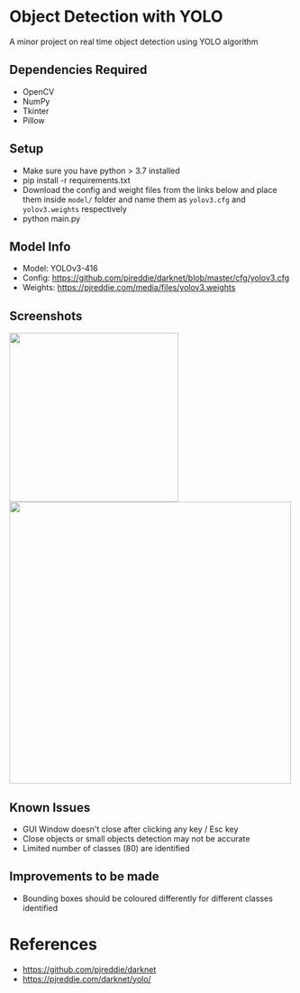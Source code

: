 # Object Detection with YOLO

A minor project on real time object detection using YOLO algorithm

## Dependencies Required

-   OpenCV
-   NumPy
-   Tkinter
-   Pillow

## Setup

-   Make sure you have python > 3.7 installed
-   pip install -r requirements.txt
-   Download the config and weight files from the links below and place them inside `model/` folder and name them as `yolov3.cfg` and `yolov3.weights` respectively
-   python main.py

## Model Info

-   Model: YOLOv3-416
-   Config: https://github.com/pjreddie/darknet/blob/master/cfg/yolov3.cfg
-   Weights: https://pjreddie.com/media/files/yolov3.weights

## Screenshots
<img src="https://user-images.githubusercontent.com/91245898/209361315-eabef929-0c19-4c71-963b-47a98db2d5a0.png" width="300px" />
<br />
<img src="https://user-images.githubusercontent.com/91245898/208859393-9813086c-a9c2-43a4-b6d0-cdacfb50bde1.png" width="500px" />

## Known Issues

-   GUI Window doesn't close after clicking any key / Esc key
-   Close objects or small objects detection may not be accurate
-   Limited number of classes (80) are identified

## Improvements to be made

-   Bounding boxes should be coloured differently for different classes identified

# References

-   https://github.com/pjreddie/darknet
-   https://pjreddie.com/darknet/yolo/
